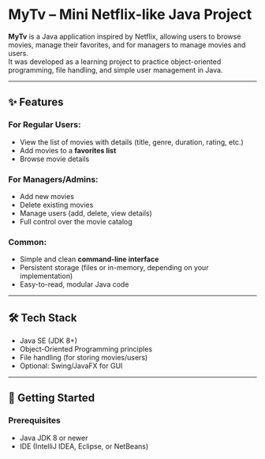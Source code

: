 # MyTv – Mini Netflix-like Java Project

**MyTv** is a Java application inspired by Netflix, allowing users to browse movies, manage their favorites, and for managers to manage movies and users.  
It was developed as a learning project to practice object-oriented programming, file handling, and simple user management in Java.

---

## ✨ Features

### For Regular Users:
- View the list of movies with details (title, genre, duration, rating, etc.)  
- Add movies to a **favorites list**  
- Browse movie details  

### For Managers/Admins:
- Add new movies  
- Delete existing movies  
- Manage users (add, delete, view details)  
- Full control over the movie catalog  

### Common:
- Simple and clean **command-line interface**  
- Persistent storage (files or in-memory, depending on your implementation)  
- Easy-to-read, modular Java code  

---

## 🛠️ Tech Stack

- Java SE (JDK 8+)  
- Object-Oriented Programming principles  
- File handling (for storing movies/users)  
- Optional: Swing/JavaFX for GUI  

---

## 🚀 Getting Started

### Prerequisites
- Java JDK 8 or newer  
- IDE (IntelliJ IDEA, Eclipse, or NetBeans)
